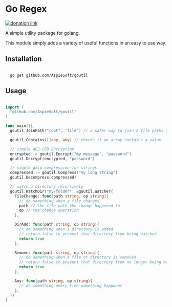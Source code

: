 # Go Regex

[![donation link](https://img.shields.io/badge/buy%20me%20a%20coffee-square-blue)](https://buymeacoffee.aspiesoft.com)

A simple utility package for golang.

This module simply adds a variety of useful functions in an easy to use way.

## Installation

```shell script

  go get github.com/AspieSoft/goutil

```

## Usage

```go

import (
  "github.com/AspieSoft/goutil"
)

func main(){
  goutil.JoinPath("root", "file") // a safer way to join 2 file paths without backtracking

  goutil.Contains([]any, any) // checks if an array contains a value

  // simple AES-CFB Encryption
  encrypted := goutil.Encrypt("my message", "password")
  goutil.Decrypt(encrypted, "password")

  // simple gzip compression for strings
  compressed := goutil.Compress("my long string")
  goutil.Decompress(compressed)

  // watch a directory recursively
  goutil.WatchDir("my/folder", &goutil.Watcher{
    FileChange: func(path string, op string){
      // do something when a file changes
      path // the file path the change happened to
      op // the change operation
    },

    DirAdd: func(path string, op string){
      // do something when a directory is added
      // return false to prevent that directory from being watched
      return true
    },

    Remove: func(path string, op string){
      // do something when a file or directory is removed
      // return false to prevent that directory from no longer being watched
      return true
    },

    Any: func(path string, op string){
      // do something every time something happenes
    },
  })
}

```
